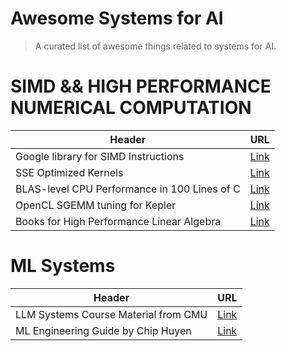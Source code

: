 # Awesome Systems for AI
> A curated list of awesome things related to systems for AI.
# SIMD && HIGH PERFORMANCE NUMERICAL COMPUTATION
| Header | URL |
| ----------- | ----------- |
| Google library for SIMD Instructions | [Link](https://github.com/google/highway) |
| SSE Optimized Kernels | [Link](https://www.mathematik.uni-ulm.de/~lehn/apfel/sghpc/gemm/) |
| BLAS-level CPU Performance in 100 Lines of C | [Link](https://cs.stanford.edu/people/shadjis/blas.html) |
| OpenCL SGEMM tuning for Kepler | [Link](https://cnugteren.github.io/tutorial/pages/page8.html) |
| Books for High Performance Linear Algebra | [Link](http://ulaff.net/) |

# ML Systems
| Header | URL |
| ----------- | ----------- |
| LLM Systems Course Material from CMU  | [Link](https://llmsystem.github.io/llmsystem2024spring/) |
| ML Engineering Guide by Chip Huyen | [Link](https://huyenchip.com/mlops/) 











